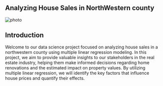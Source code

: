 
## Analyzing House Sales in NorthWestern county
 
 ![photo](https://www.pexels.com/photo/brown-concrete-building-under-white-sky-3824841/)
    
## Introduction
Welcome to our data science project focused on analyzing house sales in a northwestern county using multiple linear regression modeling. In this project, we aim to provide valuable insights to our stakeholders in the real estate industry, helping them make informed decisions regarding home renovations and the estimated impact on property values. By utilizing multiple linear regression, we will identify the key factors that influence house prices and quantify their effects.